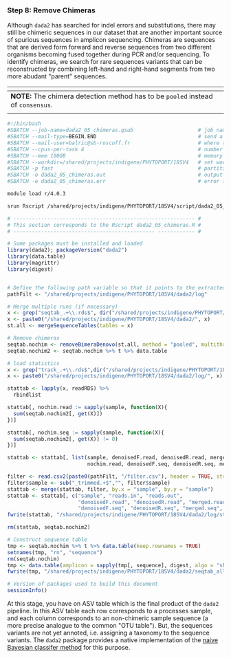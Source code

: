 ### **Step 8: Remove Chimeras**
Although `dada2` has searched for indel errors and substitutions, there may still be chimeric sequences in our dataset that are another important source of spurious sequences in amplicon sequencing. Chimeras are sequences that are derived form forward and reverse sequences from two different organisms becoming fused together during PCR and/or sequencing. To identify chimeras, we search for rare sequences variants that can be reconstructed by combining left-hand and right-hand segments from two more abudant "parent" sequences.

| <span> |
| :------------------------------------------------------------------------------------------------------------ |
| **NOTE:** The chimera detection method has to be `pooled` instead of `consensus`. |
| <span> |

```bash
#!/bin/bash
#SBATCH --job-name=dada2_05_chimeras.qsub                     # job name
#SBATCH --mail-type=BEGIN,END                                 # send a mail at the end of job
#SBATCH --mail-user=balric@sb-roscoff.fr                      # where to send mail
#SBATCH --cpus-per-task 4                                     # number of CPUs required per task
#SBATCH --mem 100GB                                           # memory per processor
#SBATCH --workdir=/shared/projects/indigene/PHYTOPORT/18SV4   # set working directory
#SBATCH -p fast                                               # partition
#SBATCH -o dada2_05_chimeras.out                              # output file
#SBATCH -e dada2_05_chimeras.err                              # error file

module load r/4.0.3

srun Rscript /shared/projects/indigene/PHYTOPORT/18SV4/script/dada2_05_chimeras.R
```

```r
# ----------------------------------------------------------- #
# This section corresponds to the Rscript dada2_05_chimeras.R #
# ---------------------------------------------- ------------ #

# Some packages must be installed and loaded
library(dada2); packageVersion("dada2")
library(data.table)
library(magrittr)
library(digest)


# Define the following path variable so that it points to the extracted directory
pathFilt <- "/shared/projects/indigene/PHYTOPORT/18SV4/dada2/log"

# Merge multiple runs (if necessary)
x <- grep("seqtab_.+\\.rds$", dir("/shared/projects/indigene/PHYTOPORT/18SV4/dada2/"), value = TRUE)
x <- paste0("/shared/projects/indigene/PHYTOPORT/18SV4/dada2/", x)
st.all <- mergeSequenceTables(tables = x)

# Remove chimeras
seqtab.nochim <- removeBimeraDenovo(st.all, method = "pooled", multithread = TRUE)
seqtab.nochim2 <- seqtab.nochim %>% t %>% data.table

# load statistics
x <- grep("track_.+\\.rds$",dir("/shared/projects/indigene/PHYTOPORT/18SV4/dada2/log/"), value = TRUE)
x <- paste0("/shared/projects/indigene/PHYTOPORT/18SV4/dada2/log/", x)

stattab <- lapply(x, readRDS) %>%
  rbindlist

stattab[, nochim.read := sapply(sample, function(X){
  sum(seqtab.nochim2[, get(X)])
})]

stattab[, nochim.seq := sapply(sample, function(X){
  sum(seqtab.nochim2[, get(X)] != 0)
})]

stattab <- stattab[, list(sample, denoisedF.read, denoisedR.read, merged.read, 
                          nochim.read, denoisedF.seq, denoisedR.seq, merged.seq, nochim.seq)]

filter <- read.csv2(paste0(pathFilt, "/filter.csv"), header = TRUE, stringsAsFactors = FALSE)
filter$sample <- sub("_trimmed.+$","", filter$sample)
stattab <- merge(stattab, filter, by.x = "sample", by.y = "sample")
stattab <- stattab[, c("sample", "reads.in", "reads.out",
                       "denoisedF.read", "denoisedR.read", "merged.read", "nochim.read",
                       "denoisedF.seq", "denoisedR.seq", "merged.seq", "nochim.seq")]
fwrite(stattab, "/shared/projects/indigene/PHYTOPORT/18SV4/dada2/log/statistics.tsv", sep = "\t")

rm(stattab, seqtab.nochim2)

# Construct sequence table
tmp <- seqtab.nochim %>% t %>% data.table(keep.rownames = TRUE)
setnames(tmp, "rn", "sequence")
rm(seqtab.nochim)
tmp <- data.table(amplicon = sapply(tmp[, sequence], digest, algo = "sha1"), tmp)
fwrite(tmp, "/shared/projects/indigene/PHYTOPORT/18SV4/dada2/seqtab_all.tsv", sep = "\t")

# Version of packages used to build this document
sessionInfo()
```
At this stage, you have on ASV table which is the final product of the `dada2` pipeline. In this ASV table each row corresponds to a processes sample, and each column corresponds to an non-chimeric sample sequence (a more precise analogue to the common "OTU table"). But, the sequences variants are not yet annoted, i.e. assigning a taxonomy to the sequence variants. The `dada2` package provides a native implementation of the [naive Bayesian classifer method](https://aem.asm.org/content/73/16/5261.long) for this purpose.
